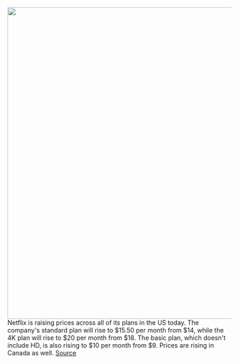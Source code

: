 <img src='https://cdn.vox-cdn.com/thumbor/Uh532yNv87OtkFr27yPEx0oDFwU=/0x0:2040x1360/1200x800/filters:focal(857x517:1183x843)/cdn.vox-cdn.com/uploads/chorus_image/image/70390997/acastro_211025_1777_netflix_0001.0.jpg' width='700px' /><br/>
Netflix is raising prices across all of its plans in the US today. The company's standard plan will rise to $15.50 per month from $14, while the 4K plan will rise to $20 per month from $18. The basic plan, which doesn't include HD, is also rising to $10 per month from $9. Prices are rising in Canada as well.
<a href='https://www.theverge.com/2022/1/14/22884263/netflix-price-increases-2021-us-canada-all-plans-hd-4k'> Source <a/>